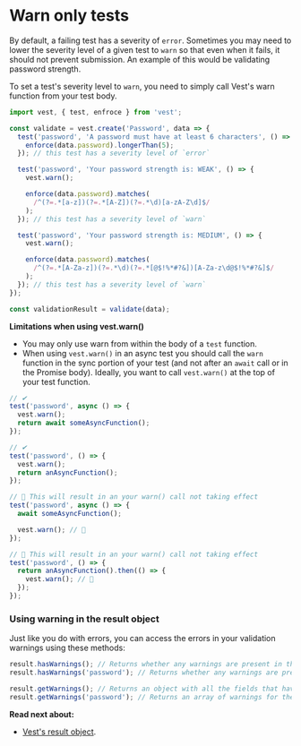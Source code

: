 # Warn only tests

By default, a failing test has a severity of `error`. Sometimes you may need to lower the severity level of a given test to `warn` so that even when it fails, it should not prevent submission. An example of this would be validating password strength.

To set a test's severity level to `warn`, you need to simply call Vest's warn function from your test body.

```js
import vest, { test, enfroce } from 'vest';

const validate = vest.create('Password', data => {
  test('password', 'A password must have at least 6 characters', () => {
    enforce(data.password).longerThan(5);
  }); // this test has a severity level of `error`

  test('password', 'Your password strength is: WEAK', () => {
    vest.warn();

    enforce(data.password).matches(
      /^(?=.*[a-z])(?=.*[A-Z])(?=.*\d)[a-zA-Z\d]$/
    );
  }); // this test has a severity level of `warn`

  test('password', 'Your password strength is: MEDIUM', () => {
    vest.warn();

    enforce(data.password).matches(
      /^(?=.*[A-Za-z])(?=.*\d)(?=.*[@$!%*#?&])[A-Za-z\d@$!%*#?&]$/
    );
  }); // this test has a severity level of `warn`
});

const validationResult = validate(data);
```

**Limitations when using vest.warn()**

- You may only use warn from within the body of a `test` function.
- When using `vest.warn()` in an async test you should call the `warn` function in the sync portion of your test (and not after an `await` call or in the Promise body). Ideally, you want to call `vest.warn()` at the top of your test function.

```js
// ✔
test('password', async () => {
  vest.warn();
  return await someAsyncFunction();
});

// ✔
test('password', () => {
  vest.warn();
  return anAsyncFunction();
});

// 🚨 This will result in an your warn() call not taking effect
test('password', async () => {
  await someAsyncFunction();

  vest.warn(); // 🚨
});

// 🚨 This will result in an your warn() call not taking effect
test('password', () => {
  return anAsyncFunction().then(() => {
    vest.warn(); // 🚨
  });
});
```

### Using warning in the result object

Just like you do with errors, you can access the errors in your validation warnings using these methods:

```js
result.hasWarnings(); // Returns whether any warnings are present in the suite.
result.hasWarnings('password'); // Returns whether any warnings are present in the 'password' field.

result.getWarnings(); // Returns an object with all the fields that have warnings, and an array of warnings for each.
result.getWarnings('password'); // Returns an array of warnings for the password field.
```

**Read next about:**

- [Vest's result object](./result).

